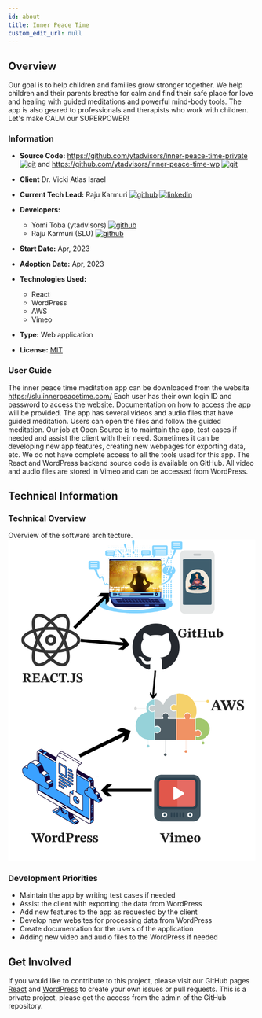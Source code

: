 ```yaml
---
id: about
title: Inner Peace Time
custom_edit_url: null
---
```

<!-- A header image is optional; if used should be no greater than 200x600 -->
<!--![Header Alt Text](header.png) -->

## Overview

Our goal is to help children and families grow stronger together. We help children and their parents breathe for calm and find their safe place for love and healing with guided meditations and powerful mind-body tools. The app is also geared to professionals and therapists who work with children. Let's make CALM our SUPERPOWER! 


### Information

- **Source Code:** <https://github.com/ytadvisors/inner-peace-time-private> [<img src="/img/git-alt.svg" alt="git" width="25" height="25" />](https://github.com/ytadvisors/inner-peace-time-private)
and
<https://github.com/ytadvisors/inner-peace-time-wp>
[<img src="/img/git-alt.svg" alt="git" width="25" height="25" />](https://github.com/ytadvisors/inner-peace-time-wp)
- **Client** Dr. Vicki Atlas Israel
- **Current Tech Lead:** Raju Karmuri [<img src="/img/github.svg" alt="github" width="25" height="25" />](https://github.com/rkarmuri)  [<img src="/img/linkedin.svg" alt="linkedin" width="25" height="25" />](https://www.linkedin.com/in/rajukarmuri731/)
- **Developers:**
  - Yomi Toba (ytadvisors) [<img src="/img/github.svg" alt="github" width="25" height="25" />](https://github.com/ytwguru) 
  - Raju Karmuri (SLU) [<img src="/img/github.svg" alt="github" width="25" height="25" />](https://github.com/rkarmuri) 

- **Start Date:** Apr, 2023 
- **Adoption Date:** Apr, 2023
- **Technologies Used:** 
  - React
  - WordPress
  - AWS
  - Vimeo
- **Type:** Web application
- **License:** [MIT](https://opensource.org/license/mit)

### User Guide
The inner peace time meditation app can be downloaded from the website  https://slu.innerpeacetime.com/ Each user has their own login ID and password to access the website. Documentation on how to access the app will be provided. The app has several videos and audio files that have guided meditation. Users can open the files and follow the guided meditation. Our job at Open Source is to maintain the app, test cases if needed and assist the client with their need. Sometimes it can be developing new app features, creating new webpages for exporting data, etc. We do not have complete access to all the tools used for this app. The React and WordPress backend source code is available on GitHub. All video and audio files are stored in Vimeo and can be accessed from WordPress.

## Technical Information

### Technical Overview

Overview of the software architecture.
![Software Architecture](architecture.png)

### Development Priorities

- Maintain the app by writing test cases if needed
- Assist the client with exporting the data from WordPress
- Add new features to the app as requested by the client
- Develop new websites for processing data from WordPress
- Create documentation for the users of the application
- Adding new video and audio files to the WordPress if needed

## Get Involved

If you would like to contribute to this project, please visit our GitHub pages [React](https://github.com/ytadvisors/inner-peace-time-private) and [WordPress](https://github.com/ytadvisors/inner-peace-time-wp) to create your own issues or pull requests. This is a private project, please get the access from the admin of the GitHub repository.